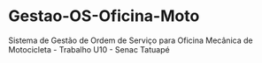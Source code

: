 # Gestao-OS-Oficina-Moto
Sistema de Gestão de Ordem de Serviço para Oficina Mecânica de Motocicleta - Trabalho U10 - Senac Tatuapé
